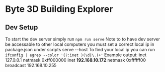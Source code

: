 # Byte 3D Building Explorer

## Dev Setup
To start the dev server simply run
`npm run serve`
Note to to have dev server be accessable to other local computers you must set a correct local ip in package.json under scripts serve --host
To find your local ip you can run
`ifconfig | egrep --color '(?:inet )(\d|\.)+'`
Example output:
inet 127.0.0.1 netmask 0xff000000 
inet **192.168.10.172** netmask 0xffffff00 broadcast 192.168.10.255
